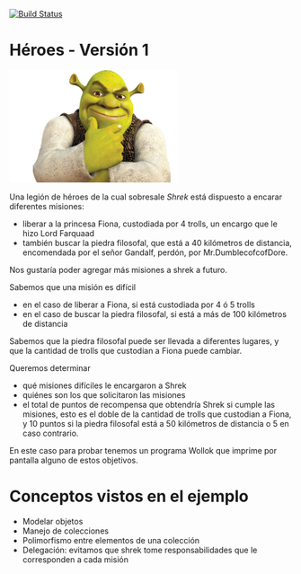 
 
[![Build Status](https://travis-ci.org/wollok/heroesConObjetos.svg?branch=master)](https://travis-ci.org/wollok/heroesConObjetos)

# Héroes - Versión 1

<img src="img/shrek.jpg" height="200" width="300">

Una legión de héroes de la cual sobresale *Shrek* está dispuesto a encarar diferentes misiones: 

* liberar a la princesa Fiona, custodiada por 4 trolls, un encargo que le hizo Lord Farquaad
* también buscar la piedra filosofal, que está a 40 kilómetros de distancia, encomendada por el señor Gandalf, perdón, por Mr.DumblecofcofDore. 

Nos gustaría poder agregar más misiones a shrek a futuro.

Sabemos que una misión es difícil

* en el caso de liberar a Fiona, si está custodiada por 4 ó 5 trolls
* en el caso de buscar la piedra filosofal, si está a más de 100 kilómetros de distancia

Sabemos que la piedra filosofal puede ser llevada a diferentes lugares, y que la cantidad de trolls que custodian a Fiona puede cambiar.

Queremos determinar

* qué misiones difíciles le encargaron a Shrek
* quiénes son los que solicitaron las misiones
* el total de puntos de recompensa que obtendría Shrek si cumple las misiones, esto es el doble de la cantidad de trolls que custodian a Fiona, y 10 puntos si la piedra filosofal está a 50 kilómetros de distancia o 5 en caso contrario.

En este caso para probar tenemos un programa Wollok que imprime por pantalla alguno de estos objetivos.

# Conceptos vistos en el ejemplo

* Modelar objetos
* Manejo de colecciones
* Polimorfismo entre elementos de una colección
* Delegación: evitamos que shrek tome responsabilidades que le corresponden a cada misión

